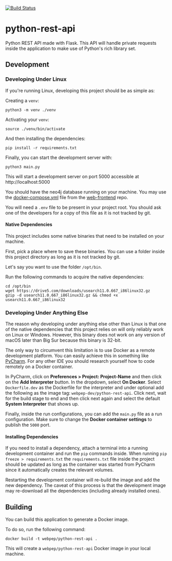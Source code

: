 [![Build Status](https://ci.moonstar-x.dev/job/github-webpeptide/job/python-rest-api/job/master/badge/icon)](https://ci.moonstar-x.dev/job/github-webpeptide/job/python-rest-api/job/master/)

# python-rest-api

Python REST API made with Flask. This API will handle private requests inside the application to make use of Python's
rich library set.

## Development

### Developing Under Linux

If you're running Linux, developing this project should be as simple as:

Creating a `venv`:

```text
python3 -m venv ./venv
```

Activating your `venv`:

```text
source ./venv/bin/activate
```

And then installing the dependencies:

```text
pip install -r requirements.txt
```

Finally, you can start the development server with:

```text
python3 main.py
```

This will start a development server on port 5000 accessible at http://localhost:5000

You should have the neo4j database running on your machine. You may use the [docker-compose.yml](https://github.com/WebPeptide/web-frontend/blob/master/dev/docker-compose.yml)
file from the [web-frontend](https://github.com/WebPeptide/web-frontend) repo.

You will need a `.env` file to be present in your project root. You should ask one of the developers for a copy of
this file as it is not tracked by git.

#### Native Dependencies

This project includes some native binaries that need to be installed on your machine.

First, pick a place where to save these binaries. You can use a folder inside this project directory as long as it
is not tracked by git.

Let's say you want to use the folder `/opt/bin`.

Run the following commands to acquire the native dependencies:

```text
cd /opt/bin
wget https://drive5.com/downloads/usearch11.0.667_i86linux32.gz
gzip -d usearch11.0.667_i86linux32.gz && chmod +x usearch11.0.667_i86linux32
```

### Developing Under Anything Else

The reason why developing under anything else other than Linux is that one of the native dependencies that this project
relies on will only reliably work on Linux or Windows. However, this binary does not work on any version of macOS later
than Big Sur because this binary is 32-bit.

The only way to circumvent this limitation is to use Docker as a remote development platform. You can easily achieve this
in something like [PyCharm](https://www.jetbrains.com/help/pycharm/using-docker-as-a-remote-interpreter.html). For any
other IDE you should research yourself how to code remotely on a Docker container.

In PyCharm, click on **Preferences > Project: Project-Name** and then click on the **Add Interpreter** button. In the dropdown,
select **On Docker**. Select `Dockerfile.dev` as the Dockerfile for the interpreter and under optional add the following as
the image tag: `webpep-dev/python-rest-api`. Click next, wait for the build stage to end and then click next again and select
the default **System Interpreter** that shows up.

Finally, inside the run configurations, you can add the `main.py` file as a run configuration. Make sure to change the
**Docker container settings** to publish the `5000` port.

#### Installing Dependencies

If you need to install a dependency, attach a terminal into a running development container and run the `pip` commands inside.
When running `pip freeze > requirements.txt` the `requirements.txt` file inside the project should be updated as long as the
container was started from PyCharm since it automatically creates the relevant volumes.

Restarting the development container will re-build the image and add the new dependency. The caveat of this process is that
the development image may re-download all the dependencies (including already installed ones).

## Building

You can build this application to generate a Docker image.

To do so, run the following command:

```text
docker build -t webpep/python-rest-api .
```

This will create a `webpep/python-rest-api` Docker image in your local machine.

